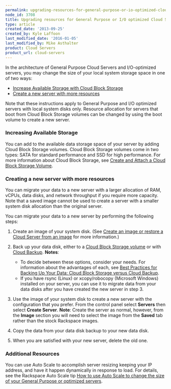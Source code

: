 ```yaml
---
permalink: upgrading-resources-for-general-purpose-or-io-optimized-cloud-servers/
node_id: 3708
title: Upgrading resources for General Purpose or I/O optimized Cloud Servers
type: article
created_date: '2013-09-25'
created_by: Kyle Laffoon
last_modified_date: '2016-01-05'
last_modified_by: Mike Asthalter
product: Cloud Servers
product_url: cloud-servers
---
```


In the architecture of General Purpose Cloud Servers and I/O-optimized
servers, you may change the size of your local system storage space in
one of two ways:

-   [Increase Available Storage with Cloud Block
    Storage](/how-to/upgrading-resources-for-general-purpose-or-io-optimized-cloud-servers)
-   [Create a new server with more
    resources](/how-to/upgrading-resources-for-general-purpose-or-io-optimized-cloud-servers)

Note that these instructions apply to General Purpose and I/O optimized
servers with local system disks only. Resource allocation for servers
that boot from Cloud Block Storage volumes can be changed by using the
boot volume to create a new server.

### Increasing Available Storage

You can add to the available data storage space of your server by adding
Cloud Block Storage volumes. Cloud Block Storage volumes come in two
types: SATA for standard performance and SSD for high performance. For
more information about Cloud Block Storage, see [Create and Attach a
Cloud Block Storage
Volume](/how-to/create-and-attach-a-cloud-block-storage-volume).

### Creating a new server with more resources

You can migrate your data to a new server with a larger allocation
of RAM, vCPUs, data disks, and network throughput if you require more
capacity.  Note that a saved image cannot be used to create a server
with a smaller system disk allocation than the original server.

You can migrate your data to a new server by performing the following
steps:

1.  Create an image of your system disk. (See [Create an image or
    restore a Cloud Server from an
    image](/how-to/create-an-image-of-a-server-and-restore-a-server-from-a-saved-image) for
    more information.)
2.  Back up your data disk, either to a [Cloud Block Storage
    volume](/how-to/create-and-attach-a-cloud-block-storage-volume)
    or with [Cloud
    Backup](/how-to/cloud-backup).
    **Notes**:
    -   To decide between these options, consider your needs. For
        information about the advantages of each, see [Best Practices
        for Backing Up Your Data: Cloud Block Storage versus Cloud
        Backup](/how-to/best-practices-for-backing-up-your-data-cloud-block-storage-versus-cloud-backup).
    -    If you have rsync (Linux) or xcopy/robocopy (Microsoft Windows)
        installed on your server, you can use it to migrate data from
        your data disks after you have created the new server in step 3.

3.  Use the image of your system disk to create a new server with the
    configuration that you prefer.  From the control panel select
    **Servers** then select **Create Server**.
    **Note**: Create the server as normal, however, from the **Image**
    section you will need to select the image from the **Saved** tab
    rather than the stock Rackspace images.
4.  Copy the data from your data disk backup to your new data disk.
5.  When you are satisfied with your new server, delete the old one.

### Additional Resources

You can use Auto Scale to accomplish server resizing keeping your IP
address, and have it happen dynamically in response to load. For
details, see the Rackspace Auto Scale tip [How to use Auto Scale to
change the size of your General Purpose or
optimized servers](/how-to/rackspace-auto-scale-tips-and-how-tos).
